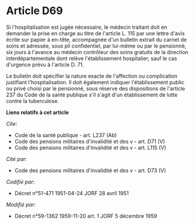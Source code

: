 # Article D69

Si l'hospitalisation est jugée nécessaire, le médecin traitant doit en demander la prise en charge au titre de l'article L.
115 par une lettre d'avis écrite sur papier à en-tête, accompagnée d'un bulletin extrait du carnet de soins et adressée, sous
pli confidentiel, par lui-même ou par le pensionné, six jours à l'avance au médecin contrôleur des soins gratuits de la
direction interdépartementale dont relève l'établissement hospitalier, sauf le cas d'urgence prévu à l'article D. 71.

Le bulletin doit spécifier la nature exacte de l'affection ou complication justifiant l'hospitalisation. Il doit également
indiquer l'établissement public ou privé choisi par le pensionné, sous réserve des dispositions de l'article 237 du Code de
la santé publique s'il s'agit d'un établissement de lutte contre la tuberculose.

**Liens relatifs à cet article**

_Cite_:

  - Code de la santé publique - art. L237 (Ab)
  - Code des pensions militaires d'invalidité et des v - art. D71 (V)
  - Code des pensions militaires d'invalidité et des v - art. L115 (V)

_Cité par_:

  - Code des pensions militaires d'invalidité et des v - art. D73 (V)

_Codifié par_:

  - Décret n°51-471 1951-04-24 JORF 28 avril 1951

_Modifié par_:

  - Décret n°59-1362 1959-11-20 art. 1 JORF 5 décembre 1959
